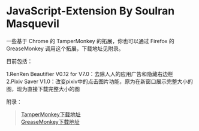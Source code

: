 JavaScript-Extension By Soulran Masquevil
================

一些基于 Chrome 的 TamperMonkey 的拓展，你也可以通过 Firefox 的 GreaseMonkey 调用这个拓展，下载地址见附录。

目前包括：  

1.RenRen Beautifier V0.12 for V7.0：去除人人的应用广告和隐藏右边栏  
2.Pixiv Saver V1.0：改变pixiv中的点击图片功能，原为在新窗口展示完整大小的图，现为直接下载完整大小的图

附录：  
>[TamperMonkey下载地址](http://tampermonkey.net/)  
>[GreaseMonkey下载地址](https://addons.mozilla.org/en-US/firefox/addon/greasemonkey/)